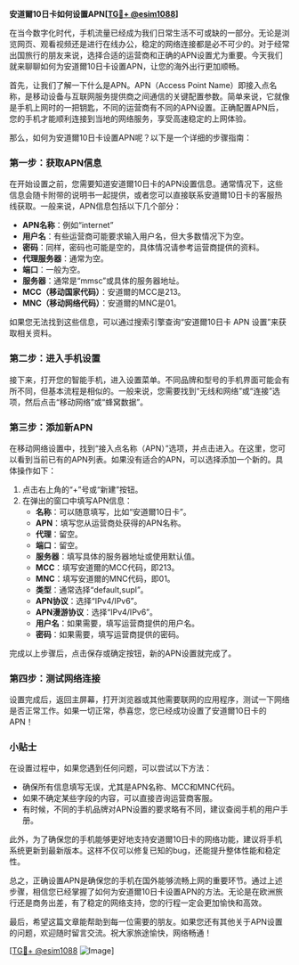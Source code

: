 **安道爾10日卡如何设置APN[[TG💪+ @esim1088](https://t.me/s/esim1088)]**

在当今数字化时代，手机流量已经成为我们日常生活不可或缺的一部分。无论是浏览网页、观看视频还是进行在线办公，稳定的网络连接都是必不可少的。对于经常出国旅行的朋友来说，选择合适的运营商和正确的APN设置尤为重要。今天我们就来聊聊如何为安道爾10日卡设置APN，让您的海外出行更加顺畅。

首先，让我们了解一下什么是APN。APN（Access Point Name）即接入点名称，是移动设备与互联网服务提供商之间通信的关键配置参数。简单来说，它就像是手机上网时的一把钥匙，不同的运营商有不同的APN设置。正确配置APN后，您的手机才能顺利连接到当地的网络服务，享受高速稳定的上网体验。

那么，如何为安道爾10日卡设置APN呢？以下是一个详细的步骤指南：

### 第一步：获取APN信息

在开始设置之前，您需要知道安道爾10日卡的APN设置信息。通常情况下，这些信息会随卡附带的说明书一起提供，或者您可以直接联系安道爾10日卡的客服热线获取。一般来说，APN信息包括以下几个部分：

- **APN名称**：例如“internet”
- **用户名**：有些运营商可能要求输入用户名，但大多数情况下为空。
- **密码**：同样，密码也可能是空的，具体情况请参考运营商提供的资料。
- **代理服务器**：通常为空。
- **端口**：一般为空。
- **服务器**：通常是“mmsc”或具体的服务器地址。
- **MCC（移动国家代码）**：安道爾的MCC是213。
- **MNC（移动网络代码）**：安道爾的MNC是01。

如果您无法找到这些信息，可以通过搜索引擎查询“安道爾10日卡 APN 设置”来获取相关资料。

### 第二步：进入手机设置

接下来，打开您的智能手机，进入设置菜单。不同品牌和型号的手机界面可能会有所不同，但基本流程是相似的。一般来说，您需要找到“无线和网络”或“连接”选项，然后点击“移动网络”或“蜂窝数据”。

### 第三步：添加新APN

在移动网络设置中，找到“接入点名称（APN）”选项，并点击进入。在这里，您可以看到当前已有的APN列表。如果没有适合的APN，可以选择添加一个新的。具体操作如下：

1. 点击右上角的“+”号或“新建”按钮。
2. 在弹出的窗口中填写APN信息：
   - **名称**：可以随意填写，比如“安道爾10日卡”。
   - **APN**：填写您从运营商处获得的APN名称。
   - **代理**：留空。
   - **端口**：留空。
   - **服务器**：填写具体的服务器地址或使用默认值。
   - **MCC**：填写安道爾的MCC代码，即213。
   - **MNC**：填写安道爾的MNC代码，即01。
   - **类型**：通常选择“default,supl”。
   - **APN协议**：选择“IPv4/IPv6”。
   - **APN漫游协议**：选择“IPv4/IPv6”。
   - **用户名**：如果需要，填写运营商提供的用户名。
   - **密码**：如果需要，填写运营商提供的密码。

完成以上步骤后，点击保存或确定按钮，新的APN设置就完成了。

### 第四步：测试网络连接

设置完成后，返回主屏幕，打开浏览器或其他需要联网的应用程序，测试一下网络是否正常工作。如果一切正常，恭喜您，您已经成功设置了安道爾10日卡的APN！

### 小贴士

在设置过程中，如果您遇到任何问题，可以尝试以下方法：

- 确保所有信息填写无误，尤其是APN名称、MCC和MNC代码。
- 如果不确定某些字段的内容，可以直接咨询运营商客服。
- 有时候，不同的手机品牌对APN设置的要求略有不同，建议查阅手机的用户手册。

此外，为了确保您的手机能够更好地支持安道爾10日卡的网络功能，建议将手机系统更新到最新版本。这样不仅可以修复已知的bug，还能提升整体性能和稳定性。

总之，正确设置APN是确保您的手机在国外能够流畅上网的重要环节。通过上述步骤，相信您已经掌握了如何为安道爾10日卡设置APN的方法。无论是在欧洲旅行还是商务出差，有了稳定的网络支持，您的行程一定会更加愉快和高效。

最后，希望这篇文章能帮助到每一位需要的朋友。如果您还有其他关于APN设置的问题，欢迎随时留言交流。祝大家旅途愉快，网络畅通！

[[TG💪+ @esim1088](https://t.me/s/esim1088) ![Image](https://i.postimg.cc/4NQfJmqS/Snipaste-2025-05-13-00-14-12.png)]